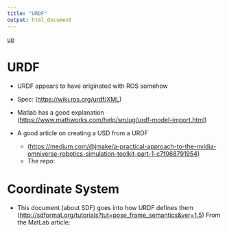 ```yaml
---
title: "URDF"
output: html_document
---
```

[up](https://mikewise2718.github.io/markdowndocs/)

# URDF
- URDF appears to have originated with ROS somehow
- Spec: (https://wiki.ros.org/urdf/XML)
- Matlab has a good explanation (https://www.mathworks.com/help/sm/ug/urdf-model-import.html)


- A good article on creating a USD from a URDF
  - (https://medium.com/@jmake/a-practical-approach-to-the-nvidia-omniverse-robotics-simulation-toolkit-part-1-c7f068791954)
  - The repo:

# Coordinate System
- This document (about SDF) goes into how URDF defines them (http://sdformat.org/tutorials?tut=pose_frame_semantics&ver=1.5)
From the MatLab article:
```
```
